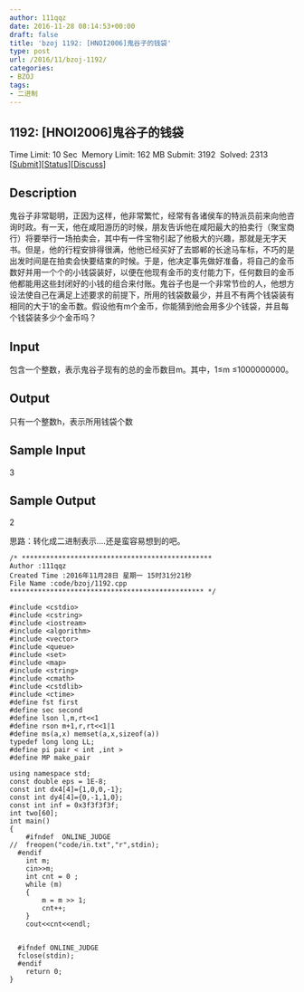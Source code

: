 ```yaml
---
author: 111qqz
date: 2016-11-28 08:14:53+00:00
draft: false
title: 'bzoj 1192: [HNOI2006]鬼谷子的钱袋'
type: post
url: /2016/11/bzoj-1192/
categories:
- BZOJ
tags:
- 二进制
---
```





## 1192: [HNOI2006]鬼谷子的钱袋


Time Limit: 10 Sec  Memory Limit: 162 MB
Submit: 3192  Solved: 2313
[[Submit](http://www.lydsy.com/JudgeOnline/submitpage.php?id=1192)][[Status](http://www.lydsy.com/JudgeOnline/problemstatus.php?id=1192)][[Discuss](http://www.lydsy.com/JudgeOnline/bbs.php?id=1192)]


## Description






鬼谷子非常聪明，正因为这样，他非常繁忙，经常有各诸侯车的特派员前来向他咨询时政。有一天，他在咸阳游历的时候，朋友告诉他在咸阳最大的拍卖行（聚宝商行）将要举行一场拍卖会，其中有一件宝物引起了他极大的兴趣，那就是无字天书。但是，他的行程安排得很满，他他已经买好了去邯郸的长途马车标，不巧的是出发时间是在拍卖会快要结束的时候。于是，他决定事先做好准备，将自己的金币数好并用一个个的小钱袋装好，以便在他现有金币的支付能力下，任何数目的金币他都能用这些封闭好的小钱的组合来付账。鬼谷子也是一个非常节俭的人，他想方设法使自己在满足上述要求的前提下，所用的钱袋数最少，并且不有两个钱袋装有相同的大于1的金币数。假设他有m个金币，你能猜到他会用多少个钱袋，并且每个钱袋装多少个金币吗？






## Input






包含一个整数，表示鬼谷子现有的总的金币数目m。其中，1≤m ≤1000000000。






## Output






只有一个整数h，表示所用钱袋个数






## Sample Input




3




## Sample Output




2







思路：转化成二进制表示....还是蛮容易想到的吧。






    
    /* ***********************************************
    Author :111qqz
    Created Time :2016年11月28日 星期一 15时31分21秒
    File Name :code/bzoj/1192.cpp
    ************************************************ */
    
    #include <cstdio>
    #include <cstring>
    #include <iostream>
    #include <algorithm>
    #include <vector>
    #include <queue>
    #include <set>
    #include <map>
    #include <string>
    #include <cmath>
    #include <cstdlib>
    #include <ctime>
    #define fst first
    #define sec second
    #define lson l,m,rt<<1
    #define rson m+1,r,rt<<1|1
    #define ms(a,x) memset(a,x,sizeof(a))
    typedef long long LL;
    #define pi pair < int ,int >
    #define MP make_pair
    
    using namespace std;
    const double eps = 1E-8;
    const int dx4[4]={1,0,0,-1};
    const int dy4[4]={0,-1,1,0};
    const int inf = 0x3f3f3f3f;
    int two[60];
    int main()
    {
    	#ifndef  ONLINE_JUDGE 
    //	freopen("code/in.txt","r",stdin);
      #endif
    	int m;	
    	cin>>m;
    	int cnt = 0 ;
    	while (m)
    	{
    	    m = m >> 1;
    	    cnt++;
    	}
    	cout<<cnt<<endl;
    
    
      #ifndef ONLINE_JUDGE  
      fclose(stdin);
      #endif
        return 0;
    }
    








